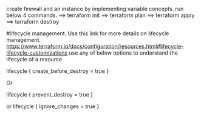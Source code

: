 create firewall and an instance by implementing variable concepts.
run below 4 commands.
==> terraform init
==> terraform plan
==> terraform apply
==> terraform destroy

#lifecycle management. Use this link for more details on lifecycle management. https://www.terraform.io/docs/configuration/resources.html#lifecycle-lifecycle-customizations
use any of below options to understand the lifecycle of a resource


lifecycle {
    create_before_destroy = true
  }
  
Or

lifecycle {
    prevent_destroy = true
  }
  
or 
lifecycle {
    ignore_changes = true
  }
